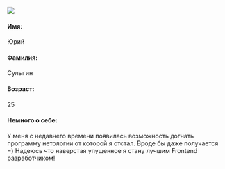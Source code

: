 ![](https://sun1-99.userapi.com/s/v1/if1/MdZGsQ7DMEbPRS60jcDVge9CT50LGuC0hqdbf5K98fwIeaZXeoIPyW-ouT0jsW-xEpN4Fxoz.jpg?size=396x396&quality=96&crop=207,51,396,396&ava=1)
#### Имя: 
Юрий
#### Фамилия:
Сулыгин
#### Возраст:
25
#### Немного о себе:

У меня с недавнего времени появилась возможность догнать программу нетологии от которой я отстал. Вроде бы даже получается =) Надеюсь что наверстая упущенное я стану лучшим Frontend разработчиком!
